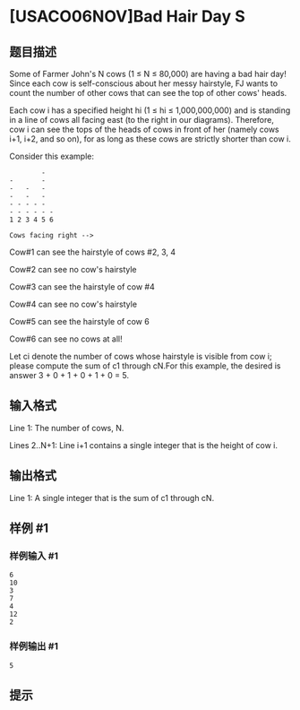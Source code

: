 # [USACO06NOV]Bad Hair Day S

## 题目描述

Some of Farmer John's N cows (1 ≤ N ≤ 80,000) are having a bad hair day! Since each cow is self-conscious about her messy hairstyle, FJ wants to count the number of other cows that can see the top of other cows' heads.

Each cow i has a specified height hi (1 ≤ hi ≤ 1,000,000,000) and is standing in a line of cows all facing east (to the right in our diagrams). Therefore, cow i can see the tops of the heads of cows in front of her (namely cows i+1, i+2, and so on), for as long as these cows are strictly shorter than cow i.

Consider this example:

```
        -
-       -
-   -   -
-   -   -
- - - - -
- - - - - -
1 2 3 4 5 6

Cows facing right -->

```

Cow#1 can see the hairstyle of cows #2, 3, 4

Cow#2 can see no cow's hairstyle

Cow#3 can see the hairstyle of cow #4

Cow#4 can see no cow's hairstyle

Cow#5 can see the hairstyle of cow 6

Cow#6 can see no cows at all!

Let ci denote the number of cows whose hairstyle is visible from cow i; please compute the sum of c1 through cN.For this example, the desired is answer 3 + 0 + 1 + 0 + 1 + 0 = 5.


## 输入格式

Line 1: The number of cows, N.


Lines 2..N+1: Line i+1 contains a single integer that is the height of cow i.


## 输出格式

Line 1: A single integer that is the sum of c1 through cN.


## 样例 #1

### 样例输入 #1
```
6
10
3
7
4
12
2
```

### 样例输出 #1

```
5
```

## 提示


